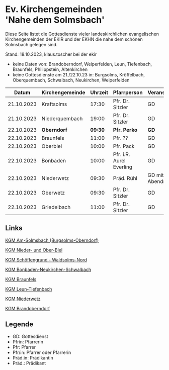 # Ev. Kirchengemeinden<br>'Nahe dem Solmsbach'
Diese Seite listet die Gottesdienste vieler landeskirchlichen evangelischen Kirchengemeinden
der EKIR und der EKHN die nahe dem schönen Solmsbach gelegen sind.

Stand: 18.10.2023, klaus.toscher bei der ekir
- keine Daten von: Brandoberndorf, Weiperfelden, Leun, Tiefenbach, Braunfels, Philippstein, Altenkirchen
- keine Gottesdienste am 21./22.10.23 in: Burgsolms, Kröffelbach, Oberquembach, Schwalbach, Neukirchen, Weiperfelden

Datum        | Kirchengemeinde | Uhrzeit    | Pfarrperson       | Veranstaltung |
------------ | --------------- | ---------- | ----------------- | ------------- |
21.10.2023   | Kraftsolms      | 17:30      | Pfr. Dr. Sitzler  | GD            |
21.10.2023   | Niederquembach  | 19:00      | Pfr. Dr. Sitzler  | GD            |
22.10.2023   | **Oberndorf**   | **09:30**  | **Pfr. Perko**    | **GD**        | 
22.10.2023   | Braunfels       | 11:00      | Pfr. ??           | GD            |
22.10.2023   | Oberbiel        | 10:00      | Pfr. Pack         | GD            |
22.10.2023   | Bonbaden        | 10:00      | Pfr. i.R. Aurel Everling | GD     |
22.10.2023   | Niederwetz      | 09:30      | Präd. Rühl        | GD mit Abendmahl |
22.10.2023   | Oberwetz        | 09:30      | Pfr. Dr. Sitzler  | GD            |
22.10.2023   | Griedelbach     | 11:00      | Pfr. Dr. Sitzler  | GD            |

## Links

[KGM Am-Solmsbach (Burgsolms-Oberndorf)](https://burgsolms.ekir.de)

[KGM Nieder- und Ober-Biel](http://www.kirche-niederbiel.de/termine)

[KGM Schöffengrund - Waldsolms-Nord](https://schoeffengrund-waldsolms.ekir.de)

[KGM Bonbaden-Neukirchen-Schwalbach](https://www.evangelisch-bonbaden-schwalbach-neukirchen.de/gottesdienste/)

[KGM Braunfels](https://www.evangelisch-in-braunfels.de)

[KGM Leun-Tiefenbach](http://kirche-leun-tiefenbach.de/gottesdiensplan/)

[KGM Niederwetz](https://www.kirchengemeinde-nwrk.de/gemeinde-info/niederwetz/)

[KGM Brandoberndorf](https://ol.wittich.de/titel/1212/)


## Legende
- GD: Gottesdienst
- Pfrin: Pfarrerin
- Pfr: Pfarrer
- Pfr/in: Pfarrer oder Pfarrerin
- Präd.in: Prädikantin
- Präd.: Prädikant
